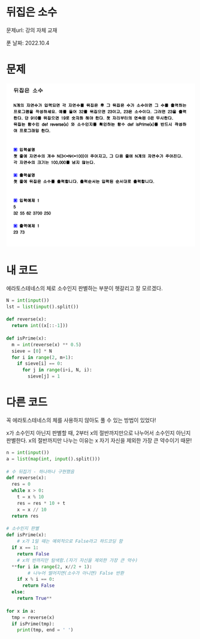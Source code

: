 # 뒤집은 소수

문제url: 강의 자체 교재

푼 날짜: 2022.10.4

# 문제

<img src="강의문제Image\뒤집은 소수.png" alt="뒤집은 소수 문제 이미지">

# 내  코드

에라토스테네스의 체로 소수인지 판별하는 부분이 헷갈리고 잘 모르겠다.

```python
N = int(input())
lst = list(input().split())

def reverse(x):
  return int((x[::-1]))

def isPrime(x):
  m = int(reverse(x) ** 0.5)
  sieve = [0] * N
  for i in range(2, m+1):
    if sieve[i] == 0:
      for j in range(i+i, N, i):
        sieve[j] = 1
```

# 다른 코드

꼭 에라토스테네스의 체를 사용하지 않아도 풀 수 있는 방법이 있었다!

x가 소수인지 아닌지 판별할 때, 2부터 x의 절반까지만으로 나누어서 소수인지 아닌지 판별한다. x의 절반까지만 나누는 이유는 x 자기 자신을 제외한 가장 큰 약수이기 때문!

```python
n = int(input())
a = list(map(int, input().split()))

# 수 뒤집기 - 하나하나 구현했음
def reverse(x):
  res = 0
  while x > 0:
    t = x % 10
    res = res * 10 + t
    x = x // 10
  return res
  
# 소수인지 판별
def isPrime(x):
	# x가 1일 때는 예외적으로 False라고 하드코딩 함
  if x == 1:
    return False
	# x의 반까지만 탐색함.(자기 자신을 제외한 가장 큰 약수)
  **for i in range(2, x//2 + 1):
		# 나누어 떨어지면(소수가 아니면) False 반환
    if x % i == 0:
      return False
  else:
    return True**
  
for x in a:
  tmp = reverse(x)
  if isPrime(tmp):
    print(tmp, end = ' ')
```